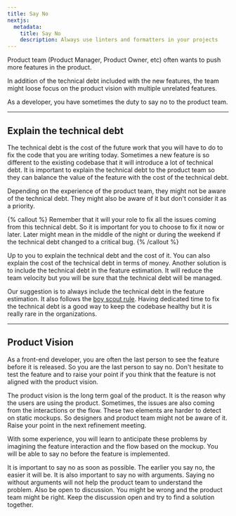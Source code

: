 ```yaml
---
title: Say No
nextjs:
  metadata:
    title: Say No
    description: Always use linters and formatters in your projects
---
```


Product team (Product Manager, Product Owner, etc) often wants to push more features in the product.

In addition of the technical debt included with the new features, the team might loose focus on the product vision with multiple unrelated features.

As a developer, you have sometimes the duty to say no to the product team.

---

## Explain the technical debt

The technical debt is the cost of the future work that you will have to do to fix the code that you are writing today. Sometimes a new feature is so different to the existing codebase that it will introduce a lot of technical debt. It is important to explain the technical debt to the product team so they can balance the value of the feature with the cost of the technical debt.

Depending on the experience of the product team, they might not be aware of the technical debt. They might also be aware of it but don't consider it as a priority.

{% callout %}
Remember that it will your role to fix all the issues coming from this technical debt. So it is important for you to choose to fix it now or later. Later might mean in the middle of the night or during the weekend if the technical debt changed to a critical bug.
{% /callout %}

Up to you to explain the technical debt and the cost of it. You can also explain the cost of the technical debt in terms of money. Another solution is to include the technical debt in the feature estimation. It will reduce the team velocity but you will be sure that the technical debt will be managed.

Our suggestion is to always include the technical debt in the feature estimation. It also follows the [boy scout rule](/docs/code-craftsmanship/clean-code-rules#Boy%20scout%20rule). Having dedicated time to fix the technical debt is a good way to keep the codebase healthy but it is really rare in the organizations.

---

## Product Vision

As a front-end developer, you are often the last person to see the feature before it is released. So you are the last person to say no. Don't hesitate to test the feature and to raise your point if you think that the feature is not aligned with the product vision.

The product vision is the long term goal of the product. It is the reason why the users are using the product.
Sometimes, the issues are also coming from the interactions or the flow. These two elements are harder to detect on static mockups. So designers and product team might not be aware of it. Raise your point in the next refinement meeting.

With some experience, you will learn to anticipate these problems by imagining the feature interaction and the flow based on the mockup. You will be able to say no before the feature is implemented.

It is important to say no as soon as possible. The earlier you say no, the easier it will be. It is also important to say no with arguments. Saying no without arguments will not help the product team to understand the problem. Also be open to discussion. You might be wrong and the product team might be right. Keep the discussion open and try to find a solution together.
